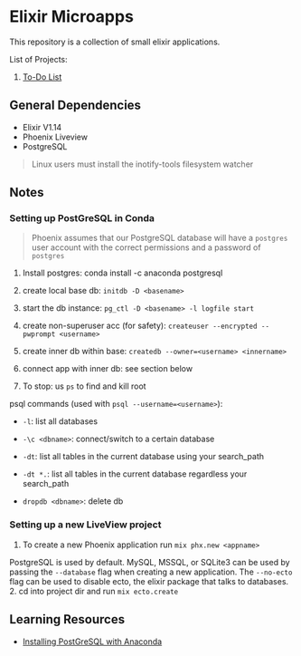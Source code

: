 # Elixir Microapps

This repository is a collection of small elixir applications.

List of Projects:

1. [To-Do List](https://github.com/nugglet/Elixir_Microapps/tree/main/todo)

## General Dependencies

- Elixir V1.14
- Phoenix Liveview
- PostgreSQL

> Linux users must install the inotify-tools filesystem watcher

## Notes

### Setting up PostGreSQL in Conda

> Phoenix assumes that our PostgreSQL database will have a `postgres` user account with the correct permissions and a password of `postgres`

1. Install postgres: conda install -c anaconda postgresql
2. create local base db: `initdb -D <basename>`
3. start the db instance: `pg_ctl -D <basename> -l logfile start`
4. create non-superuser acc (for safety): `createuser --encrypted --pwprompt <username>`
5. create inner db within base: `createdb --owner=<username> <innername>`
6. connect app with inner db: see section below

7. To stop: us `ps` to find and kill root

psql commands (used with `psql --username=<username>`):

- `-l`: list all databases
- `-\c <dbname>`: connect/switch to a certain database
- `-dt`: list all tables in the current database using your search_path
- `-dt *.`: list all tables in the current database regardless your search_path

- `dropdb <dbname>`: delete db

### Setting up a new LiveView project

1. To create a new Phoenix application run `mix phx.new <appname>`

PostgreSQL is used by default. MySQL, MSSQL, or SQLite3 can be used by passing the `--database` flag when creating a new application. The `--no-ecto` flag can be used to disable ecto, the elixir package that talks to databases.
2. cd into project dir and run `mix ecto.create`

## Learning Resources

- [Installing PostGreSQL with Anaconda](https://gist.github.com/gwangjinkim/f13bf596fefa7db7d31c22efd1627c7a)
